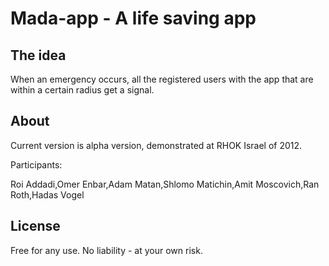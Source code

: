 Mada-app - A life saving app
============================

The idea
--------
When an emergency occurs, all the registered users with the app that are within a certain radius get a signal.

About
-----
Current version is alpha version, demonstrated at RHOK Israel of 2012.

Participants:

Roi Addadi,Omer Enbar,Adam Matan,Shlomo Matichin,Amit Moscovich,Ran Roth,Hadas Vogel 
 
License
-------
Free for any use. No liability - at your own risk.
 
